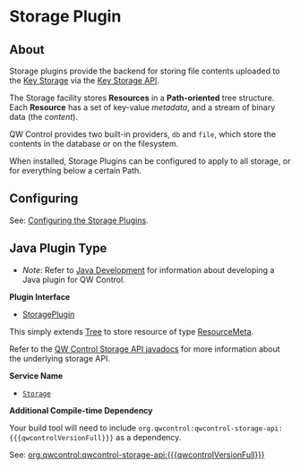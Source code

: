 # Storage Plugin

## About

Storage plugins provide the backend for storing file contents uploaded to the [Key Storage](/administration/security/key-storage.md) via the [Key Storage API](/api/qwcontrol-api.md#key-storage).

The Storage facility stores **Resources** in a **Path-oriented** tree structure. Each **Resource** has a set of key-value _metadata_, and a stream of binary data (the _content_).

QW Control provides two built-in providers, `db` and `file`, which store the contents in the database or on the filesystem.

When installed, Storage Plugins can be configured to apply to all storage, or for everything below a certain Path.

## Configuring

See: [Configuring the Storage Plugins](/administration/security/key-storage.md#configuring-the-storage-plugins).

## Java Plugin Type

- _Note_: Refer to [Java Development](/developer/01-plugin-development.md#java-plugin-development) for information about developing a Java plugin for QW Control.

**Plugin Interface**

- [StoragePlugin]({{{javaDocBase}}}/com/dtolabs/qwcontrol/plugins/storage/StoragePlugin.html)

This simply extends [Tree]({{{javaDocBase}}}/org/qwcontrol/storage/api/Tree.html) to store resource of type [ResourceMeta]({{{javaDocBase}}}/com/dtolabs/qwcontrol/core/storage/ResourceMeta.html).

Refer to the [QW Control Storage API javadocs]({{{javaDocStorageApiBase}}}) for more information about the underlying storage API.

**Service Name**

- [`Storage`]({{{javaDocBase}}}/com/dtolabs/qwcontrol/plugins/ServiceNameConstants.html#Storage)

**Additional Compile-time Dependency**

Your build tool will need to include `org.qwcontrol:qwcontrol-storage-api:{{{qwcontrolVersionFull}}}` as a dependency.

See: [org.qwcontrol:qwcontrol-storage-api:\{{{qwcontrolVersionFull}}}](https://search.maven.org/artifact/org.qwcontrol/qwcontrol-storage-api/{{{qwcontrolVersionFull}}}/jar)
